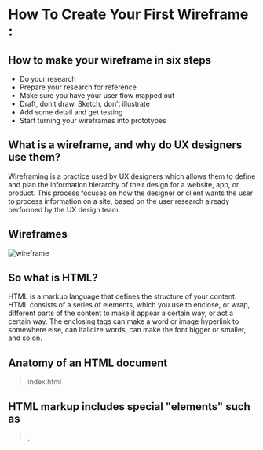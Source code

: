 # How To Create Your First Wireframe :
## How to make your wireframe in six steps
- Do your research  
- Prepare your research for reference  
- Make sure you have your user flow mapped out  
- Draft, don’t draw. Sketch, don’t illustrate  
- Add some detail and get testing  
- Start turning your wireframes into prototypes  
## What is a wireframe, and why do UX designers use them?
Wireframing is a practice used by UX designers which allows them to define and plan the information hierarchy of their design for a website, app, or product. This process focuses on how the designer or client wants the user to process information on a site, based on the user research already performed by the UX design team.
## Wireframes 
![wireframe](https://d33wubrfki0l68.cloudfront.net/dbb80f2f6a5dafa25f702ad00bc429057fb59cec/52716/en/blog/uploads/versions/samuel-student-wireframe---x----972-715x---.png)
## So what is HTML?
HTML is a markup language that defines the structure of your content. HTML consists of a series of elements, which you use to enclose, or wrap, different parts of the content to make it appear a certain way, or act a certain way. The enclosing tags can make a word or image hyperlink to somewhere else, can italicize words, can make the font bigger or smaller, and so on.  
## Anatomy of an HTML document
>index.html  

## HTML markup includes special "elements" such as
><head>, <title>, <body>, <header>, <footer>, <article>, <section>, <p>, <div>, <span>, <img>, <aside>, <audio>, <canvas>, <datalist>, <details>, <embed>, <nav>, <output>, <progress>, <video>, <ul>, <ol>, <li>

## for mosre info visit  [Basic Html](https://developer.mozilla.org/en-US/docs/Web/HTML)
# Semantics
In programming, Semantics refers to the meaning of a piece of code — for example "what effect does running that line of JavaScript have?", or "what purpose or role does that HTML element have" (rather than "what does it look like?".)
## Semantics in HTML
><h1>This is a top level heading</h1>    
 
## Semantic elements
These are some of the roughly 100 semantic elements available:

>1.<article>  
2.<aside>  
3.<details>  
4.<figcaption>  
5.<figure>  
6.<footer>  
7.<header>  
8.<main>  
9.<mark>  
10.<nav>  
11.<section>  
12.<summary>  
13.<time> 
 
for more info visit [Semantics](https://developer.mozilla.org/en-US/docs/Glossary/Semantics)
